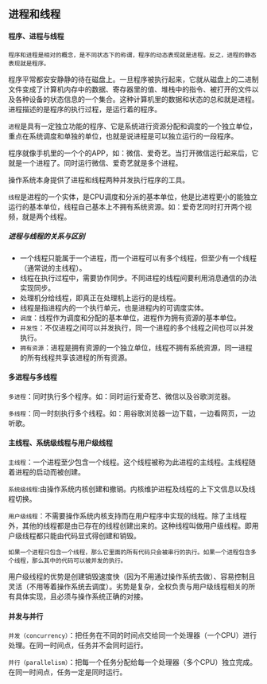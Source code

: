 ## 进程和线程

#### 程序、进程与线程

`程序和进程是相对的概念，是不同状态下的称谓，程序的动态表现就是进程。反之，进程的静态表现就是程序。`

程序平常都安安静静的待在磁盘上。一旦程序被执行起来，它就从磁盘上的二进制文件变成了计算机内存中的数据、寄存器里的值、堆栈中的指令、被打开的文件以及各种设备的状态信息的一个集合。这种计算机里的数据和状态的总和就是进程。进程描述的是程序的执行过程，是运行着的程序。

`进程`是具有一定独立功能的程序、它是系统进行资源分配和调度的一个独立单位，重点在系统调度和单独的单位，也就是说进程是可以独立运行的一段程序。

程序就像手机里的一个个的APP，如：微信、爱奇艺。当打开微信运行起来后，它就是一个进程了。同时运行微信、爱奇艺就是多个进程。

操作系统本身提供了进程和线程两种并发执行程序的工具。

`线程`是进程的一个实体，是CPU调度和分派的基本单位，他是比进程更小的能独立运行的基本单位，线程自己基本上不拥有系统资源。如：爱奇艺同时打开两个视频，就是两个线程。

##### 进程与线程的关系与区别

- 一个线程只能属于一个进程，而一个进程可以有多个线程，但至少有一个线程（通常说的主线程）。
- 线程在执行过程中，需要协作同步。不同进程的线程间要利用消息通信的办法实现同步。
- 处理机分给线程，即真正在处理机上运行的是线程。
- 线程是指进程内的一个执行单元，也是进程内的可调度实体。
- `调度`：线程作为调度和分配的基本单位，进程作为拥有资源的基本单位。
- `并发性`：不仅进程之间可以并发执行，同一个进程的多个线程之间也可以并发执行。
- `拥有资源`：进程是拥有资源的一个独立单位，线程不拥有系统资源，同一进程的所有线程共享该进程的所有资源。


#### 多进程与多线程

`多进程`：同时执行多个程序。如：同时运行爱奇艺、微信以及谷歌浏览器。

`多线程`：同一时刻执行多个线程。如：用谷歌浏览器一边下载，一边看网页，一边听歌。

#### 主线程、系统级线程与用户级线程

`主线程`：一个进程至少包含一个线程。这个线程被称为此进程的主线程。主线程随着进程的启动而被创建。

`系统级线程`:由操作系统内核创建和撤销。内核维护进程及线程的上下文信息以及线程切换。

`用户级线程`：不需要操作系统内核支持而在用户程序中实现的线程。除了主线程外，其他的线程都是由已存在的线程创建出来的。这种线程叫做用户级线程。即用户级线程都只能由代码显式得创建和销毁。

`如果一个进程只包含一个线程，那么它里面的所有代码只会被串行的执行。如果一个进程包含多个线程，那么其中的代码可以被并发的执行。`

用户级线程的优势是创建销毁速度快（因为不用通过操作系统去做）、容易控制且灵活（不用等着操作系统去调度）。劣势是复杂，全权负责与用户级线程相关的所有具体实现，且必须与操作系统正确的对接。

#### 并发与并行

`并发（concurrency）`：把任务在不同的时间点交给同一个处理器（一个CPU）进行处理。在同一时间点，任务并不会同时运行。

`并行（parallelism）`：把每一个任务分配给每一个处理器（多个CPU）独立完成。在同一时间点，任务一定是同时运行。
